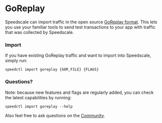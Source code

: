 # GoReplay

Speedscale can import traffic in the open source [GoReplay format](https://github.com/buger/goreplay). This lets you use your familiar tools to send test transactions to your app with traffic that was collected by Speedscale.

### Import

If you have existing GoReplay traffic and want to import into Speedscale, simply run:

```
speedctl import goreplay {GOR_FILE} {FLAGS}
```

### Questions?

Note: because new features and flags are regularly added, you can check the latest capabilities by running:

```
speedctl import goreplay --help
```

Also feel free to ask questions on the [Community](https://slack.speedscale.com).
